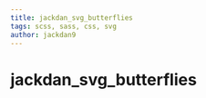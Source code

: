```yaml
---
title: jackdan_svg_butterflies
tags: scss, sass, css, svg
author: jackdan9
---
```

# jackdan_svg_butterflies